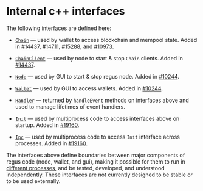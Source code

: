 # Internal c++ interfaces

The following interfaces are defined here:

* [`Chain`](chain.h) — used by wallet to access blockchain and mempool state. Added in [#14437](https://github.com/RegusCrypto/Regus/pull/14437), [#14711](https://github.com/RegusCrypto/Regus/pull/14711), [#15288](https://github.com/RegusCrypto/Regus/pull/15288), and [#10973](https://github.com/RegusCrypto/Regus/pull/10973).

* [`ChainClient`](chain.h) — used by node to start & stop `Chain` clients. Added in [#14437](https://github.com/RegusCrypto/Regus/pull/14437).

* [`Node`](node.h) — used by GUI to start & stop regus node. Added in [#10244](https://github.com/RegusCrypto/Regus/pull/10244).

* [`Wallet`](wallet.h) — used by GUI to access wallets. Added in [#10244](https://github.com/RegusCrypto/Regus/pull/10244).

* [`Handler`](handler.h) — returned by `handleEvent` methods on interfaces above and used to manage lifetimes of event handlers.

* [`Init`](init.h) — used by multiprocess code to access interfaces above on startup. Added in [#19160](https://github.com/RegusCrypto/Regus/pull/19160).

* [`Ipc`](ipc.h) — used by multiprocess code to access `Init` interface across processes. Added in [#19160](https://github.com/RegusCrypto/Regus/pull/19160).

The interfaces above define boundaries between major components of regus code (node, wallet, and gui), making it possible for them to run in [different processes](../../docs/multiprocess.md), and be tested, developed, and understood independently. These interfaces are not currently designed to be stable or to be used externally.
